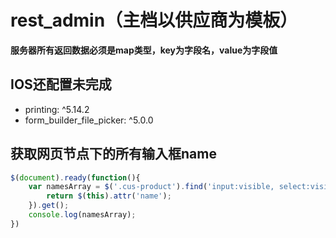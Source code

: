 # rest_admin（主档以供应商为模板）

**服务器所有返回数据必须是map类型，key为字段名，value为字段值**

## IOS还配置未完成

- printing: ^5.14.2
- form_builder_file_picker: ^5.0.0

## 获取网页节点下的所有输入框name

``` js
$(document).ready(function(){
    var namesArray = $('.cus-product').find('input:visible, select:visible, textarea:visible').map(function() {
        return $(this).attr('name');
    }).get();
    console.log(namesArray);
})
```
